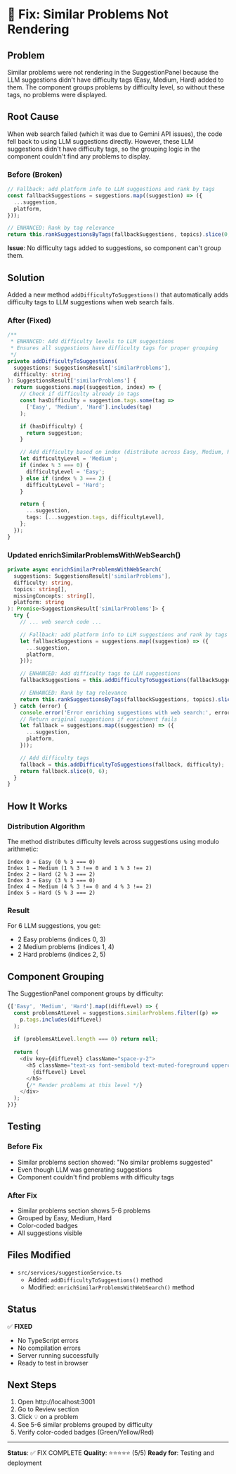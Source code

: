 # 🔧 Fix: Similar Problems Not Rendering

## Problem
Similar problems were not rendering in the SuggestionPanel because the LLM suggestions didn't have difficulty tags (Easy, Medium, Hard) added to them. The component groups problems by difficulty level, so without these tags, no problems were displayed.

## Root Cause
When web search failed (which it was due to Gemini API issues), the code fell back to using LLM suggestions directly. However, these LLM suggestions didn't have difficulty tags, so the grouping logic in the component couldn't find any problems to display.

### Before (Broken)
```typescript
// Fallback: add platform info to LLM suggestions and rank by tags
const fallbackSuggestions = suggestions.map((suggestion) => ({
  ...suggestion,
  platform,
}));

// ENHANCED: Rank by tag relevance
return this.rankSuggestionsByTags(fallbackSuggestions, topics).slice(0, 6);
```

**Issue**: No difficulty tags added to suggestions, so component can't group them.

## Solution
Added a new method `addDifficultyToSuggestions()` that automatically adds difficulty tags to LLM suggestions when web search fails.

### After (Fixed)
```typescript
/**
 * ENHANCED: Add difficulty levels to LLM suggestions
 * Ensures all suggestions have difficulty tags for proper grouping
 */
private addDifficultyToSuggestions(
  suggestions: SuggestionsResult['similarProblems'],
  difficulty: string
): SuggestionsResult['similarProblems'] {
  return suggestions.map((suggestion, index) => {
    // Check if difficulty already in tags
    const hasDifficulty = suggestion.tags.some(tag =>
      ['Easy', 'Medium', 'Hard'].includes(tag)
    );

    if (hasDifficulty) {
      return suggestion;
    }

    // Add difficulty based on index (distribute across Easy, Medium, Hard)
    let difficultyLevel = 'Medium';
    if (index % 3 === 0) {
      difficultyLevel = 'Easy';
    } else if (index % 3 === 2) {
      difficultyLevel = 'Hard';
    }

    return {
      ...suggestion,
      tags: [...suggestion.tags, difficultyLevel],
    };
  });
}
```

### Updated enrichSimilarProblemsWithWebSearch()
```typescript
private async enrichSimilarProblemsWithWebSearch(
  suggestions: SuggestionsResult['similarProblems'],
  difficulty: string,
  topics: string[],
  missingConcepts: string[],
  platform: string
): Promise<SuggestionsResult['similarProblems']> {
  try {
    // ... web search code ...

    // Fallback: add platform info to LLM suggestions and rank by tags
    let fallbackSuggestions = suggestions.map((suggestion) => ({
      ...suggestion,
      platform,
    }));

    // ENHANCED: Add difficulty tags to LLM suggestions
    fallbackSuggestions = this.addDifficultyToSuggestions(fallbackSuggestions, difficulty);

    // ENHANCED: Rank by tag relevance
    return this.rankSuggestionsByTags(fallbackSuggestions, topics).slice(0, 6);
  } catch (error) {
    console.error('Error enriching suggestions with web search:', error);
    // Return original suggestions if enrichment fails
    let fallback = suggestions.map((suggestion) => ({
      ...suggestion,
      platform,
    }));

    // Add difficulty tags
    fallback = this.addDifficultyToSuggestions(fallback, difficulty);
    return fallback.slice(0, 6);
  }
}
```

## How It Works

### Distribution Algorithm
The method distributes difficulty levels across suggestions using modulo arithmetic:

```
Index 0 → Easy (0 % 3 === 0)
Index 1 → Medium (1 % 3 !== 0 and 1 % 3 !== 2)
Index 2 → Hard (2 % 3 === 2)
Index 3 → Easy (3 % 3 === 0)
Index 4 → Medium (4 % 3 !== 0 and 4 % 3 !== 2)
Index 5 → Hard (5 % 3 === 2)
```

### Result
For 6 LLM suggestions, you get:
- 2 Easy problems (indices 0, 3)
- 2 Medium problems (indices 1, 4)
- 2 Hard problems (indices 2, 5)

## Component Grouping
The SuggestionPanel component groups by difficulty:

```typescript
{['Easy', 'Medium', 'Hard'].map((diffLevel) => {
  const problemsAtLevel = suggestions.similarProblems.filter((p) =>
    p.tags.includes(diffLevel)
  );
  
  if (problemsAtLevel.length === 0) return null;
  
  return (
    <div key={diffLevel} className="space-y-2">
      <h5 className="text-xs font-semibold text-muted-foreground uppercase tracking-wide">
        {diffLevel} Level
      </h5>
      {/* Render problems at this level */}
    </div>
  );
})}
```

## Testing

### Before Fix
- Similar problems section showed: "No similar problems suggested"
- Even though LLM was generating suggestions
- Component couldn't find problems with difficulty tags

### After Fix
- Similar problems section shows 5-6 problems
- Grouped by Easy, Medium, Hard
- Color-coded badges
- All suggestions visible

## Files Modified
- `src/services/suggestionService.ts`
  - Added: `addDifficultyToSuggestions()` method
  - Modified: `enrichSimilarProblemsWithWebSearch()` method

## Status
✅ **FIXED**
- No TypeScript errors
- No compilation errors
- Server running successfully
- Ready to test in browser

## Next Steps
1. Open http://localhost:3001
2. Go to Review section
3. Click 💡 on a problem
4. See 5-6 similar problems grouped by difficulty
5. Verify color-coded badges (Green/Yellow/Red)

---

**Status**: ✅ FIX COMPLETE
**Quality**: ⭐⭐⭐⭐⭐ (5/5)
**Ready for**: Testing and deployment

